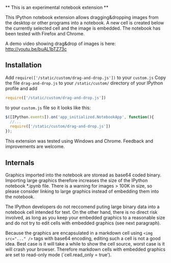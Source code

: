 ** This is an experimental notebook extension **

This IPython notebook extension allows dragging&dropping images from the desktop or other programs into a notebook. A new cell is created below the currently selected cell and the image is embedded.
The notebook has been tested with Firefox and Chrome.

A demo video showing drag&drop of images is here:
http://youtu.be/buAL1bTZ73c

## Installation

Add `require(['/static/custom/drag-and-drop.js'])` to your `custom.js` 
Copy the file `drag-and-drop.js` to your `/static/custom/` directory of your IPython profile and add
```javascript
require(['/static/custom/drag-and-drop.js'])
```
to your `custom.js` file so it looks like this:

```javascript
$([IPython.events]).on('app_initialized.NotebookApp', function(){
  //... 
  require(['/static/custom/drag-and-drop.js'])
});
```
This extension was tested using Windows and Chrome. Feedback and improvements are welcome.

## Internals
Graphics imported into the notebook are storead as base64 coded binary. Importing large graphics therefore increases the size of the IPython notebook *.ipynb file. There is a warning for images > 100K in size, so please consider linking to large graphics instead of embedding them into the notebook.

The IPython developers do not reccomend puting large binary data into a notebook cell intended for text. On the other hand, there is no direct risk involved, as long as you keep your embedded graphics to a reasonable size and do not try to edit cells with embedded graphics (see next paragraph).

Because the graphics are encapsulated in a markdown cell using `<img src="..." />` tags with base64 encoding, editing such a cell is not a good idea. Best case is it will take a while to show the cell source, worst case is it will crash your browser. Therefore markdown cells with embedded graphics are set to read-only mode (`cell.read_only = true').

